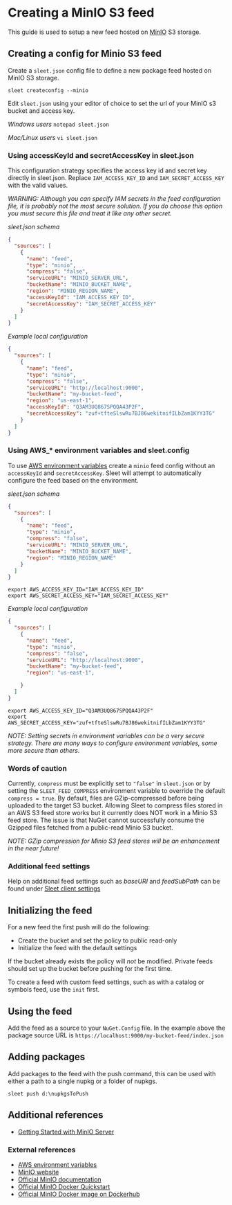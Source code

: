 # Creating a MinIO S3 feed

This guide is used to setup a new feed hosted on [MinIO](https://min.io/) S3 storage.

## Creating a config for Minio S3 feed

Create a `sleet.json` config file to define a new package feed hosted on MinIO S3 storage.

``sleet createconfig --minio``

Edit `sleet.json` using your editor of choice to set the url of your MinIO s3 bucket and access key.

*Windows users*
``notepad sleet.json``

*Mac/Linux users*
``vi sleet.json``

### Using accessKeyId and secretAccessKey in sleet.json
This configuration strategy specifies the access key id and secret key directly in sleet.json. Replace `IAM_ACCESS_KEY_ID` and `IAM_SECRET_ACCESS_KEY` with the valid values.

*WARNING: Although you can specify IAM secrets in the feed configuration file, it is probably not the most secure solution. If you do choose this option you must secure this file and treat it like any other secret.*

*sleet.json schema*
```json
{
  "sources": [
    {
      "name": "feed",
      "type": "minio",
      "compress": "false",
      "serviceURL": "MINIO_SERVER_URL",
      "bucketName": "MINIO_BUCKET_NAME",
      "region": "MINIO_REGION_NAME",
      "accessKeyId": "IAM_ACCESS_KEY_ID",
      "secretAccessKey": "IAM_SECRET_ACCESS_KEY"
    }
  ]
}
```

*Example local configuration*
```json
{
  "sources": [
    {
      "name": "feed",
      "type": "minio",
      "compress": "false",
      "serviceURL": "http://localhost:9000",
      "bucketName": "my-bucket-feed",
      "region": "us-east-1",
      "accessKeyId": "Q3AM3UQ867SPQQA43P2F",
      "secretAccessKey": "zuf+tfteSlswRu7BJ86wekitnifILbZam1KYY3TG"
    }
  ]
}
```

### Using AWS_* environment variables and sleet.config
To use [AWS environment variables](https://docs.aws.amazon.com/cli/latest/userguide/cli-configure-envvars.html) create a `minio` feed config without an `accessKeyId` and `secretAccessKey`. Sleet will attempt to automatically configure the feed based on the environment.

*sleet.json schema*
```json
{
  "sources": [
    {
      "name": "feed",
      "type": "minio",
      "compress": "false",
      "serviceURL": "MINIO_SERVER_URL",
      "bucketName": "MINIO_BUCKET_NAME",
      "region": "MINIO_REGION_NAME"
    }
  ]
}
```

```terminal
export AWS_ACCESS_KEY_ID="IAM_ACCESS_KEY_ID"
export AWS_SECRET_ACCESS_KEY="IAM_SECRET_ACCESS_KEY"
```

*Example local configuration*
```json
{
  "sources": [
    {
      "name": "feed",
      "type": "minio",
      "compress": "false",
      "serviceURL": "http://localhost:9000",
      "bucketName": "my-bucket-feed",
      "region": "us-east-1",

    }
  ]
}
```

```terminal
export AWS_ACCESS_KEY_ID="Q3AM3UQ867SPQQA43P2F"
export AWS_SECRET_ACCESS_KEY="zuf+tfteSlswRu7BJ86wekitnifILbZam1KYY3TG"
```

*NOTE: Setting secrets in environment variables can be a very secure strategy. There are many ways to configure environment variables, some more secure than others.*

### Words of caution
Currently, `compress` must be explicitly set to `"false"` in `sleet.json` or by setting the `SLEET_FEED_COMPRESS` environment variable to override the default `compress = true`. By default, files are GZip-compressed before being uploaded to the target S3 bucket. Allowing Sleet to compress files stored in an AWS S3 feed store works but it currently does NOT work in a Minio S3 feed store. The issue is that NuGet cannot successfully consume the Gzipped files fetched from a public-read Minio S3 bucket. 

*NOTE: GZip compression for Minio S3 feed stores will be an enhancement in the near future!*

### Additional feed settings

Help on additional feed settings such as *baseURI* and *feedSubPath* can be found under [Sleet client settings](client-settings.md)

## Initializing the feed

For a new feed the first push will do the following:

* Create the bucket and set the policy to public read-only
* Initialize the feed with the default settings

If the bucket already exists the policy will *not* be modified. Private feeds should set up the bucket before pushing for the first time.

To create a feed with custom feed settings, such as with a catalog or symbols feed, use the `init` first.

## Using the feed

Add the feed as a source to your `NuGet.Config` file. In the example above the package source URL is ``https://localhost:9000/my-bucket-feed/index.json``

## Adding packages

Add packages to the feed with the push command, this can be used with either a path to a single nupkg or a folder of nupkgs.

``sleet push d:\nupkgsToPush``

## Additional references
* [Getting Started with MinIO Server](getting-started-with-minio.md)

### External references
* [AWS environment variables](https://docs.aws.amazon.com/cli/latest/userguide/cli-configure-envvars.html)
* [MinIO website](https://min.io/)
* [Official MinIO documentation](https://docs.min.io/)
* [Official MinIO Docker Quickstart](https://docs.min.io/docs/minio-docker-quickstart-guide.html)
* [Official MinIO Docker image on Dockerhub](https://hub.docker.com/r/minio/minio)